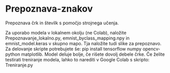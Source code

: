 # Prepoznava-znakov
Prepoznava črk in številk s pomočjo strojnega učenja. 

Za uporabo modela v lokalnem okolju (ne Colab), naložite Prepoznavanje_lokalno.py, emnist_byclass_mapping.npy in emnist_model.keras v skupno mapo. Tja naložite tudi slike za prepoznavo. Za delovanje skripte potrebujete še: pip install tensorflow numpy opencv-python matplotlib. Model deluje bolje, če rišete dovolj debele črke.
Če želite testirati treniranje modela, lahko to narediti v Google Colab s skripto: Treniranje.py 
